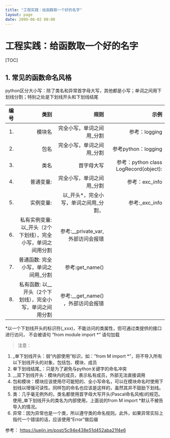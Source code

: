 ```yaml
---
title: "工程实践：给函数取一个好的名字"
layout: page
date: 2099-06-02 00:00
---
```


# 工程实践：给函数取一个好的名字
[TOC]

## 1. 常见的函数命名风格


python区分大小写：除了类名和异常首字母大写，其他都是小写；单词之间用下划线分割；特别之处是下划线开头和下划线结尾


| 编号 |                                                         类别 |                                  规则 |                                  示例 |
| ---: | -----------------------------------------------------------: | ------------------------------------: | ------------------------------------: |
|   1. |                                                       模块名 |             完全小写，单词之间用_分割 |                         参考：logging |
|   2. |                                                         包名 |             完全小写，单词之间用_分割 |                   参考python：logging |
|   3. |                                                         类名 |                            首字母大写 | 参考：python class LogRecord(object): |
|   4. |                                                    普通变量: |             完全小写，单词之间用_分割 |                        参考：exc_info |
|   5. |                                                    实例变量: | 以_开头*，完全小写，单词之间用_分割， |                        参考:_exc_info |
|   6. | 私有实例变量: 以_开头（2个下划线），完全小写，单词之间用分割 |    参考:__private_var, 外部访问会报错 |
|   7. |                          普通函数: 完全小写，单词之间用_分割 |                       参考:get_name() |
|   8. |    私有函数: 以__开头（2个下划线），完全小写，单词之间用分割 |    参考:__get_name() ，外部访问会报错 |


*以一个下划线开头的标识符(_xxx)，不能访问的类属性，但可通过类提供的接口进行访问， 不会被语句 “from module import *” 语句加载

>注意：
1. _单下划线开头：弱“内部使用”标识，如：”from M import *”，将不导入所有以下划线开头的对象，包括包、模块、成员
2. 单下划线结尾_：只是为了避免与python关键字的命名冲突
3. __双下划线开头：模块内的成员，表示私有成员，外部无法直接调用
4. 包和模块：模块应该使用尽可能短的、全小写命名，可以在模块命名时使用下划线以增强可读性。同样包的命名也应该是这样的，虽然其并不鼓励下划线。
5. 类：几乎毫无例外的，类名都使用首字母大写开头(Pascal命名风格)的规范。使用_单下划线开头的类名为内部使用，上面说的from M import *默认不被告导入的情况。
6. 异常：因为异常也是一个类，所以遵守类的命名规则。此外，如果异常实际上指代一个错误的话，应该使用“Error”做后缀







参考： https://juejin.im/post/5c94e438e51d452aba21f4e6